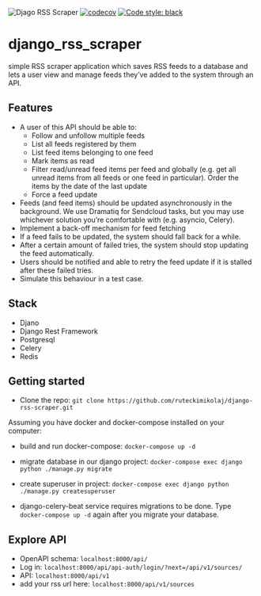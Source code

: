 ![Djago RSS Scraper](https://github.com/ruteckimikolaj/django-rss-scraper/workflows/Djago%20RSS%20Scraper/badge.svg?event=push)
[![codecov](https://codecov.io/gh/ruteckimikolaj/django-rss-scraper/branch/master/graph/badge.svg)](https://codecov.io/gh/ruteckimikolaj/django-rss-scraper)
[![Code style: black](https://img.shields.io/badge/code%20style-black-000000.svg?token=Gp1I5e7oWQ)](https://github.com/psf/black)

# django_rss_scraper
 simple RSS scraper application which saves RSS feeds to a database and lets a user view and manage feeds they’ve added to the system through an API.

## Features

- A user of this API should be able to:
    - Follow and unfollow multiple feeds
    - List all feeds registered by them
    - List feed items belonging to one feed
    - Mark items as read
    - Filter read/unread feed items per feed and globally (e.g. get all unread items from all feeds or one feed in particular). Order the items by the date of the last update
    - Force a feed update
- Feeds (and feed items) should be updated asynchronously in the background. We use Dramatiq for Sendcloud tasks, but you may use whichever solution you’re comfortable with (e.g. asyncio, Celery).
- Implement a back-off mechanism for feed fetching
- If a feed fails to be updated, the system should fall back for a while.
- After a certain amount of failed tries, the system should stop updating the feed automatically.
- Users should be notified and able to retry the feed update if it is stalled after these failed tries.
- Simulate this behaviour in a test case.



## Stack

- Djano
- Django Rest Framework
- Postgresql
- Celery
- Redis

## Getting started

- Clone the repo: `git clone https://github.com/ruteckimikolaj/django-rss-scraper.git`

Assuming you have docker and docker-compose installed on your computer:

- build and run docker-compose: `docker-compose up -d`


- migrate database in our django project: `docker-compose exec django python ./manage.py migrate`


- create superuser in project: `docker-compose exec django python ./manage.py createsuperuser`


- django-celery-beat service requires migrations to be done.
Type `docker-compose up -d` again after you migrate your database.

## Explore API
- OpenAPI schema: `localhost:8000/api/`
- Log in: `localhost:8000/api/api-auth/login/?next=/api/v1/sources/`
- API: `localhost:8000/api/v1`
- add your rss url here: `localhost:8000/api/v1/sources`

